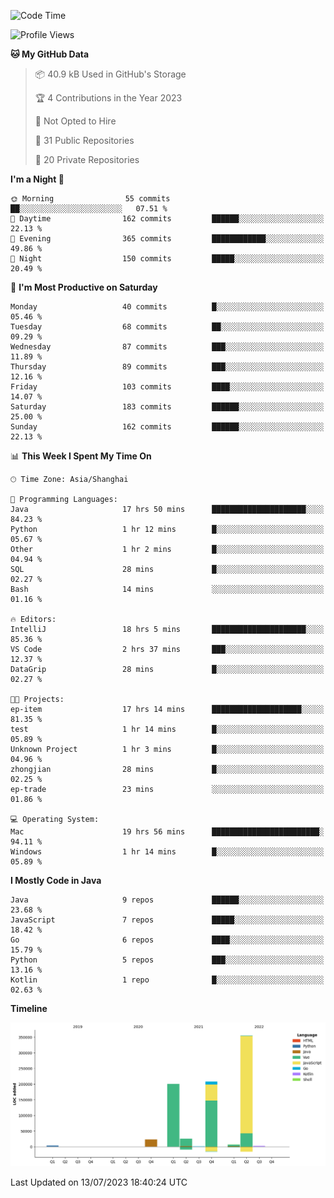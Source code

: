 <!--START_SECTION:waka-->
![Code Time](http://img.shields.io/badge/Code%20Time-1%2C951%20hrs%2018%20mins-blue)

![Profile Views](http://img.shields.io/badge/Profile%20Views-0-blue)

**🐱 My GitHub Data** 

> 📦 40.9 kB Used in GitHub's Storage 
 > 
> 🏆 4 Contributions in the Year 2023
 > 
> 🚫 Not Opted to Hire
 > 
> 📜 31 Public Repositories 
 > 
> 🔑 20 Private Repositories 
 > 
**I'm a Night 🦉** 

```text
🌞 Morning                55 commits          ██░░░░░░░░░░░░░░░░░░░░░░░   07.51 % 
🌆 Daytime                162 commits         ██████░░░░░░░░░░░░░░░░░░░   22.13 % 
🌃 Evening                365 commits         ████████████░░░░░░░░░░░░░   49.86 % 
🌙 Night                  150 commits         █████░░░░░░░░░░░░░░░░░░░░   20.49 % 
```
📅 **I'm Most Productive on Saturday** 

```text
Monday                   40 commits          █░░░░░░░░░░░░░░░░░░░░░░░░   05.46 % 
Tuesday                  68 commits          ██░░░░░░░░░░░░░░░░░░░░░░░   09.29 % 
Wednesday                87 commits          ███░░░░░░░░░░░░░░░░░░░░░░   11.89 % 
Thursday                 89 commits          ███░░░░░░░░░░░░░░░░░░░░░░   12.16 % 
Friday                   103 commits         ████░░░░░░░░░░░░░░░░░░░░░   14.07 % 
Saturday                 183 commits         ██████░░░░░░░░░░░░░░░░░░░   25.00 % 
Sunday                   162 commits         ██████░░░░░░░░░░░░░░░░░░░   22.13 % 
```


📊 **This Week I Spent My Time On** 

```text
🕑︎ Time Zone: Asia/Shanghai

💬 Programming Languages: 
Java                     17 hrs 50 mins      █████████████████████░░░░   84.23 % 
Python                   1 hr 12 mins        █░░░░░░░░░░░░░░░░░░░░░░░░   05.67 % 
Other                    1 hr 2 mins         █░░░░░░░░░░░░░░░░░░░░░░░░   04.94 % 
SQL                      28 mins             █░░░░░░░░░░░░░░░░░░░░░░░░   02.27 % 
Bash                     14 mins             ░░░░░░░░░░░░░░░░░░░░░░░░░   01.16 % 

🔥 Editors: 
IntelliJ                 18 hrs 5 mins       █████████████████████░░░░   85.36 % 
VS Code                  2 hrs 37 mins       ███░░░░░░░░░░░░░░░░░░░░░░   12.37 % 
DataGrip                 28 mins             █░░░░░░░░░░░░░░░░░░░░░░░░   02.27 % 

🐱‍💻 Projects: 
ep-item                  17 hrs 14 mins      ████████████████████░░░░░   81.35 % 
test                     1 hr 14 mins        █░░░░░░░░░░░░░░░░░░░░░░░░   05.89 % 
Unknown Project          1 hr 3 mins         █░░░░░░░░░░░░░░░░░░░░░░░░   04.96 % 
zhongjian                28 mins             █░░░░░░░░░░░░░░░░░░░░░░░░   02.25 % 
ep-trade                 23 mins             ░░░░░░░░░░░░░░░░░░░░░░░░░   01.86 % 

💻 Operating System: 
Mac                      19 hrs 56 mins      ████████████████████████░   94.11 % 
Windows                  1 hr 14 mins        █░░░░░░░░░░░░░░░░░░░░░░░░   05.89 % 
```

**I Mostly Code in Java** 

```text
Java                     9 repos             ██████░░░░░░░░░░░░░░░░░░░   23.68 % 
JavaScript               7 repos             █████░░░░░░░░░░░░░░░░░░░░   18.42 % 
Go                       6 repos             ████░░░░░░░░░░░░░░░░░░░░░   15.79 % 
Python                   5 repos             ███░░░░░░░░░░░░░░░░░░░░░░   13.16 % 
Kotlin                   1 repo              █░░░░░░░░░░░░░░░░░░░░░░░░   02.63 % 
```



**Timeline**

![Lines of Code chart](https://raw.githubusercontent.com/youtiaoguagua/youtiaoguagua/master/assets/bar_graph.png)


 Last Updated on 13/07/2023 18:40:24 UTC
<!--END_SECTION:waka-->